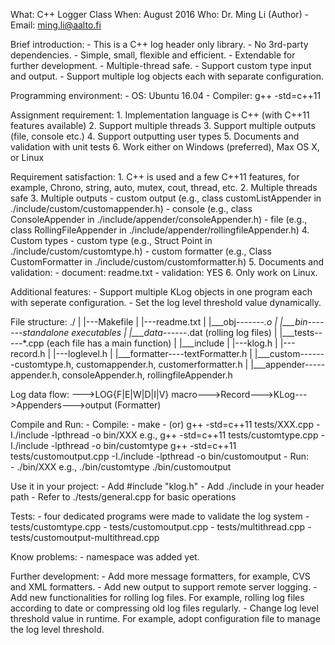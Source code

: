 What: C++ Logger Class
When: August 2016
Who: Dr. Ming Li (Author)
		- Email: ming.li@aalto.fi

Brief introduction:
	- This is a C++ log header only library.
	- No 3rd-party dependencies.
	- Simple, small, flexible and efficient.
	- Extendable for further development.
	- Multiple-thread safe.
	- Support custom type input and output.
	- Support multiple log objects each with separate configuration.

Programming environment: 
	- OS: Ubuntu 16.04
	- Compiler: g++ -std=c++11

Assignment requirement:
	1. Implementation language is C++ (with C++11 features available)
	2. Support multiple threads
	3. Support multiple outputs (file, console etc.)
	4. Support outputting user types
	5. Documents and validation with unit tests
	6. Work either on Windows (preferred), Max OS X, or Linux

Requirement satisfaction:
	1. C++ is used and a few C++11 features, for example, Chrono, string, auto, mutex, cout, thread, etc.
	2. Multiple threads safe
	3. Multiple outputs 
		- custom output		(e.g., class customListAppender		in ./include/custom/customappender.h)
		- console			(e.g., class ConsoleAppender		in ./include/appender/consoleAppender.h)
		- file				(e.g., class RollingFileAppender	in ./include/appender/rollingfileAppender.h)
	4. Custom types
		- custom type		(e.g., Struct Point					in ./include/custom/customtype.h) 
		- custom formatter	(e.g., Class CustomFormatter		in ./include/custom/customformatter.h)
	5. Documents and validation:
		- document: readme.txt
		- validation: YES 
	6. Only work on Linux.

Additional features:
	- Support multiple KLog objects in one program each with seperate configuration.
	- Set the log level threshold value dynamically.

File structure:
   ./ 
   |
   |---Makefile
   |
   |---readme.txt
   |
   |___obj-------*.o
   |
   |___bin-------standalone executables
   |
   |___data------*.dat (rolling log files)
   |
   |___tests-----*.cpp (each file has a main function)
   |
   |___include
             |
             |---klog.h
             |
             |---record.h
             |
             |---loglevel.h
             |
             |___formatter----textFormatter.h
             |
             |___custom-------customtype.h, customappender.h, customerformatter.h
             |
             |___appender-----appender.h, consoleAppender.h, rollingfileAppender.h

Log data flow:
   --->LOG{F|E|W|D|I|V} macro--->Record--->KLog--->Appenders--->output
									              (Formatter) 

Compile and Run:
	- Compile: 
		- make
		- (or) g++ -std=c++11 tests/XXX.cpp -I./include -lpthread -o bin/XXX
			e.g., 
		       g++ -std=c++11 tests/customtype.cpp -I./include -lpthread -o bin/customtype
			   g++ -std=c++11 tests/customoutput.cpp -I./include -lpthread -o bin/customoutput
	- Run:  
		- ./bin/XXX
		  e.g.,
			./bin/customtype
		    ./bin/customoutput

Use it in your project:
	- Add #include "klog.h"
	- Add ./include in your header path
	- Refer to ./tests/general.cpp for basic operations

Tests: 
	- four dedicated programs were made to validate the log system
		- tests/customtype.cpp
		- tests/customoutput.cpp
		- tests/multithread.cpp
		- tests/customoutput-multithread.cpp

Know problems:
	- namespace was added yet.

Further development:
	- Add more message formatters, for example, CVS and XML formatters.
	- Add new output to support remote server logging.
	- Add new functionalities for rolling log files. For example, rolling log files according to date or compressing old log files regularly.
	- Change log level threshold value in runtime. For example, adopt configuration file to manage the log level threshold.
